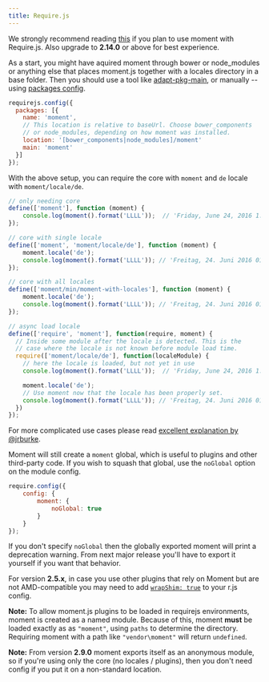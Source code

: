 ```yaml
---
title: Require.js
---
```


We strongly recommend reading
[this](https://github.com/requirejs/requirejs/issues/1554#issuecomment-226269905)
if you plan to use moment with Require.js. Also upgrade to **2.14.0** or above
for best experience.

As a start, you might have aquired moment through bower or node_modules or
anything else that places moment.js together with a locales directory in a base
folder. Then you should use a tool like
[adapt-pkg-main](https://github.com/jrburke/adapt-pkg-main), or manually --
using [packages config](http://requirejs.org/docs/api.html#packages).

<!-- skip-example -->
```javascript
requirejs.config({
  packages: [{
    name: 'moment',
    // This location is relative to baseUrl. Choose bower_components
    // or node_modules, depending on how moment was installed.
    location: '[bower_components|node_modules]/moment'
    main: 'moment'
  }]
});
```

With the above setup, you can require the core with `moment` and `de` locale
with `moment/locale/de`.

<!-- skip-example -->
```javascript
// only needing core
define(['moment'], function (moment) {
	console.log(moment().format('LLLL'));  // 'Friday, June 24, 2016 1:42 AM'
});

// core with single locale
define(['moment', 'moment/locale/de'], function (moment) {
	moment.locale('de');
	console.log(moment().format('LLLL')); // 'Freitag, 24. Juni 2016 01:42'
});

// core with all locales
define(['moment/min/moment-with-locales'], function (moment) {
	moment.locale('de');
	console.log(moment().format('LLLL')); // 'Freitag, 24. Juni 2016 01:42'
});

// async load locale
define(['require', 'moment'], function(require, moment) {
  // Inside some module after the locale is detected. This is the
  // case where the locale is not known before module load time.
  require(['moment/locale/de'], function(localeModule) {
    // here the locale is loaded, but not yet in use
    console.log(moment().format('LLLL'));  // 'Friday, June 24, 2016 1:42 AM'

    moment.locale('de');
    // Use moment now that the locale has been properly set.
    console.log(moment().format('LLLL')); // 'Freitag, 24. Juni 2016 01:42'
  })
});
```

For more complicated use cases please read [excellent explanation by @jrburke](https://github.com/requirejs/requirejs/issues/1554#issuecomment-226269905).

Moment will still create a `moment` global, which is useful to plugins and other third-party code. If you wish to squash that global, use the `noGlobal` option on the module config.

<!-- skip-example -->
```javascript
require.config({
    config: {
        moment: {
            noGlobal: true
        }
    }
});
```

If you don't specify `noGlobal` then the globally exported moment will print
a deprecation warning. From next major release you'll have to export it
yourself if you want that behavior.

For version **2.5.x**, in case you use other plugins that rely on Moment but are
not AMD-compatible you may need to add [`wrapShim:
true`](https://github.com/jrburke/r.js/blob/b8a6982d2923ae8389355edaa50d2b7f8065a01a/build/example.build.js#L68-L78)
to your r.js config.

__Note:__ To allow moment.js plugins to be loaded in requirejs environments, moment is created as a named module. Because of this, moment __must__ be loaded exactly as as `"moment"`, using `paths` to determine the directory. Requiring moment with a path like `"vendor\moment"` will return `undefined`.

__Note:__ From version **2.9.0** moment exports itself as an anonymous module,
so if you're using only the core (no locales / plugins), then you don't need
config if you put it on a non-standard location.
